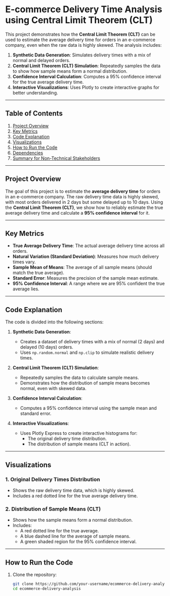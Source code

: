 # E-commerce Delivery Time Analysis using Central Limit Theorem (CLT)

This project demonstrates how the **Central Limit Theorem (CLT)** can be used to estimate the average delivery time for orders in an e-commerce company, even when the raw data is highly skewed. The analysis includes:

1. **Synthetic Data Generation**: Simulates delivery times with a mix of normal and delayed orders.
2. **Central Limit Theorem (CLT) Simulation**: Repeatedly samples the data to show how sample means form a normal distribution.
3. **Confidence Interval Calculation**: Computes a 95% confidence interval for the true average delivery time.
4. **Interactive Visualizations**: Uses Plotly to create interactive graphs for better understanding.

---

## **Table of Contents**
1. [Project Overview](#project-overview)
2. [Key Metrics](#key-metrics)
3. [Code Explanation](#code-explanation)
4. [Visualizations](#visualizations)
5. [How to Run the Code](#how-to-run-the-code)
6. [Dependencies](#dependencies)
7. [Summary for Non-Technical Stakeholders](#summary-for-non-technical-stakeholders)

---

## **Project Overview**

The goal of this project is to estimate the **average delivery time** for orders in an e-commerce company. The raw delivery time data is highly skewed, with most orders delivered in 2 days but some delayed up to 10 days. Using the **Central Limit Theorem (CLT)**, we show how to reliably estimate the true average delivery time and calculate a **95% confidence interval** for it.

---

## **Key Metrics**

- **True Average Delivery Time**: The actual average delivery time across all orders.
- **Natural Variation (Standard Deviation)**: Measures how much delivery times vary.
- **Sample Mean of Means**: The average of all sample means (should match the true average).
- **Standard Error**: Measures the precision of the sample mean estimate.
- **95% Confidence Interval**: A range where we are 95% confident the true average lies.

---

## **Code Explanation**

The code is divided into the following sections:

1. **Synthetic Data Generation**:
   - Creates a dataset of delivery times with a mix of normal (2 days) and delayed (10 days) orders.
   - Uses `np.random.normal` and `np.clip` to simulate realistic delivery times.

2. **Central Limit Theorem (CLT) Simulation**:
   - Repeatedly samples the data to calculate sample means.
   - Demonstrates how the distribution of sample means becomes normal, even with skewed data.

3. **Confidence Interval Calculation**:
   - Computes a 95% confidence interval using the sample mean and standard error.

4. **Interactive Visualizations**:
   - Uses Plotly Express to create interactive histograms for:
     - The original delivery time distribution.
     - The distribution of sample means (CLT in action).

---

## **Visualizations**

### 1. Original Delivery Times Distribution
- Shows the raw delivery time data, which is highly skewed.
- Includes a red dotted line for the true average delivery time.

### 2. Distribution of Sample Means (CLT)
- Shows how the sample means form a normal distribution.
- Includes:
  - A red dotted line for the true average.
  - A blue dashed line for the average of sample means.
  - A green shaded region for the 95% confidence interval.

---

## **How to Run the Code**

1. Clone the repository:
   ```bash
   git clone https://github.com/your-username/ecommerce-delivery-analysis.git
   cd ecommerce-delivery-analysis
